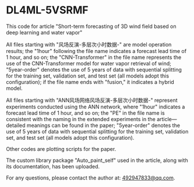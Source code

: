 # DL4ML-5VSRMF
This code for article "Short-term forecasting of 3D wind field based on deep learning and water vapor"

All files starting with "风场反演-多层次小时数据-" are model operation results; the "1hour" following the file name indicates a forecast lead time of 1 hour, and so on; the "CNN-Transformer" in the file name represents the use of the CNN-Transformer model for water vapor retrieval of wind; "5year-order" denotes the use of 5 years of data with sequential splitting for the training set, validation set, and test set (all models adopt this configuration); if the file name ends with "fusion," it indicates a hybrid model.  

All files starting with "ANN风场网络风场反演-多层次小时数据-" represent experiments conducted using the ANN network, where "1hour" indicates a forecast lead time of 1 hour, and so on; the "PE" in the file name is consistent with the naming in the extended experiments in the article—detailed meanings can be found in the paper; "5year-order" denotes the use of 5 years of data with sequential splitting for the training set, validation set, and test set (all models adopt this configuration).  

Other codes are plotting scripts for the paper.  

The custom library package "Auto_paint_self" used in the article, along with its documentation, has been uploaded.  

For any questions, please contact the author at: 492947833@qq.com.
